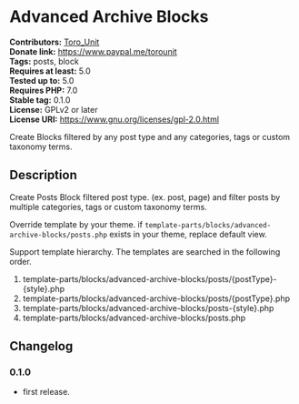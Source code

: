 # Advanced Archive Blocks #
**Contributors:** [Toro_Unit](https://profiles.wordpress.org/Toro_Unit)  
**Donate link:**       https://www.paypal.me/torounit  
**Tags:**              posts, block  
**Requires at least:** 5.0  
**Tested up to:**      5.0  
**Requires PHP:**      7.0  
**Stable tag:** 0.1.0  
**License:** GPLv2 or later  
**License URI:** https://www.gnu.org/licenses/gpl-2.0.html  

Create Blocks filtered by any post type and any categories, tags or custom taxonomy terms.

## Description ##


Create Posts Block filtered post type. (ex. post, page) and filter posts by multiple categories, tags or custom taxonomy terms.

Override template by your theme. if `template-parts/blocks/advanced-archive-blocks/posts.php` exists in your theme, replace default view.

Support template hierarchy. The templates are searched in the following order.

1. template-parts/blocks/advanced-archive-blocks/posts/{postType}-{style}.php
2. template-parts/blocks/advanced-archive-blocks/posts/{postType}.php
3. template-parts/blocks/advanced-archive-blocks/posts-{style}.php
4. template-parts/blocks/advanced-archive-blocks/posts.php


## Changelog ##

### 0.1.0 ###
* first release.

